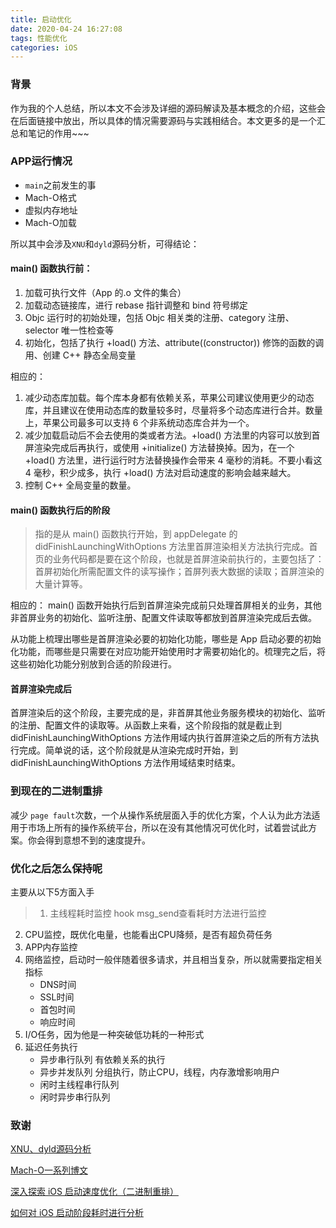 ```yaml
---
title: 启动优化
date: 2020-04-24 16:27:08
tags: 性能优化
categories: iOS
---
```


### 背景
作为我的个人总结，所以本文不会涉及详细的源码解读及基本概念的介绍，这些会在后面链接中放出，所以具体的情况需要源码与实践相结合。本文更多的是一个汇总和笔记的作用~~~

### APP运行情况
- `main`之前发生的事
- Mach-O格式
- 虚拟内存地址
- Mach-O加载

所以其中会涉及`XNU`和`dyld`源码分析，可得结论：

#### main() 函数执行前：

1. 加载可执行文件（App 的.o 文件的集合）
2. 加载动态链接库，进行 rebase 指针调整和 bind 符号绑定
3. Objc 运行时的初始处理，包括 Objc 相关类的注册、category 注册、selector 唯一性检查等
4. 初始化，包括了执行 +load() 方法、attribute((constructor)) 修饰的函数的调用、创建 C++ 静态全局变量

相应的：

1. 减少动态库加载。每个库本身都有依赖关系，苹果公司建议使用更少的动态库，并且建议在使用动态库的数量较多时，尽量将多个动态库进行合并。数量上，苹果公司最多可以支持 6 个非系统动态库合并为一个。
2. 减少加载启动后不会去使用的类或者方法。+load() 方法里的内容可以放到首屏渲染完成后再执行，或使用 +initialize() 方法替换掉。因为，在一个 +load() 方法里，进行运行时方法替换操作会带来 4 毫秒的消耗。不要小看这 4 毫秒，积少成多，执行 +load() 方法对启动速度的影响会越来越大。
3. 控制 C++ 全局变量的数量。

#### main() 函数执行后的阶段
> 指的是从 main() 函数执行开始，到 appDelegate 的 didFinishLaunchingWithOptions 方法里首屏渲染相关方法执行完成。首页的业务代码都是要在这个阶段，也就是首屏渲染前执行的，主要包括了：首屏初始化所需配置文件的读写操作；首屏列表大数据的读取；首屏渲染的大量计算等。

相应的：
main() 函数开始执行后到首屏渲染完成前只处理首屏相关的业务，其他非首屏业务的初始化、监听注册、配置文件读取等都放到首屏渲染完成后去做。

从功能上梳理出哪些是首屏渲染必要的初始化功能，哪些是 App 启动必要的初始化功能，而哪些是只需要在对应功能开始使用时才需要初始化的。梳理完之后，将这些初始化功能分别放到合适的阶段进行。

#### 首屏渲染完成后

首屏渲染后的这个阶段，主要完成的是，非首屏其他业务服务模块的初始化、监听的注册、配置文件的读取等。从函数上来看，这个阶段指的就是截止到 didFinishLaunchingWithOptions 方法作用域内执行首屏渲染之后的所有方法执行完成。简单说的话，这个阶段就是从渲染完成时开始，到 didFinishLaunchingWithOptions 方法作用域结束时结束。

### 到现在的二进制重排
减少 `page fault`次数，一个从操作系统层面入手的优化方案，个人认为此方法适用于市场上所有的操作系统平台，所以在没有其他情况可优化时，试着尝试此方案。你会得到意想不到的速度提升。

### 优化之后怎么保持呢
主要从以下5方面入手

>1. 主线程耗时监控 hook msg_send查看耗时方法进行监控
2. CPU监控，既优化电量，也能看出CPU降频，是否有超负荷任务
3. APP内存监控
4. 网络监控，启动时一般伴随着很多请求，并且相当复杂，所以就需要指定相关指标
    - DNS时间
    - SSL时间
    - 首包时间
    - 响应时间
4. I/O任务，因为他是一种突破低功耗的一种形式
5. 延迟任务执行
    - 异步串行队列   有依赖关系的执行
    - 异步并发队列    分组执行，防止CPU，线程，内存激增影响用户
    - 闲时主线程串行队列
    - 闲时异步串行队列

### 致谢
[XNU、dyld源码分析](https://mp.weixin.qq.com/s/I60p2M-IHDmeUanDUkFdVw)
	
[Mach-O一系列博文](https://juejin.im/post/5d5275b251882505417927b5)

[深入探索 iOS 启动速度优化（二进制重排）](https://juejin.im/post/5e92bd826fb9a03c585c003f)

[如何对 iOS 启动阶段耗时进行分析](http://www.starming.com/2019/12/07/how-to-analyze-startup-time-cost-in-ios/)
	